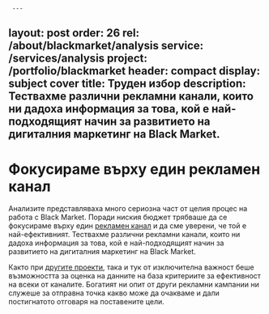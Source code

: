 ﻿	 ---
layout: post
order: 26
rel: /about/blackmarket/analysis
service: /services/analysis
project: /portfolio/blackmarket
header: compact
display: subject cover
title: Труден избор
description: Тествахме различни рекламни канали, които ни дадоха информация за това, кой е най-подходящият начин за развитието на дигиталния маркетинг на Black Market.
---
# Фокусираме върху един рекламен канал
Анализите представляваха много сериозна част от целия процес на работа с Black Market. Поради ниския бюджет трябваше да се фокусираме върху един [рекламен канал](./../../маркетинг/реклама.html) и да сме уверени, че той е най-ефективният. Тествахме различни рекламни канали, които ни дадоха информация за това, кой е най-подходящият начин за развитието на дигиталния маркетинг на Black Market.

Както при [другите проекти](./../../проекти.html), така и тук от изключителна важност беше възможността за оценка на данните на база критериите за ефективност на всеки от каналите. Богатият ни опит от други рекламни кампании ни служеше за отправна точка какво може да очакваме и дали постигнатото отговаря на поставените цели.